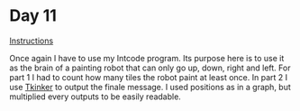 # Day 11

[Instructions](https://adventofcode.com/2019/day/11)

Once again I have to use my Intcode program. Its purpose here is to use it as the brain of a painting robot that can only go up, down, right and left. For part 1 I had to count how many tiles the robot paint at least once. In part 2 I use [Tkinker](https://docs.python.org/3/library/tkinter.html) to output the finale message. I used positions as in a graph, but multiplied every outputs to be easily readable.

